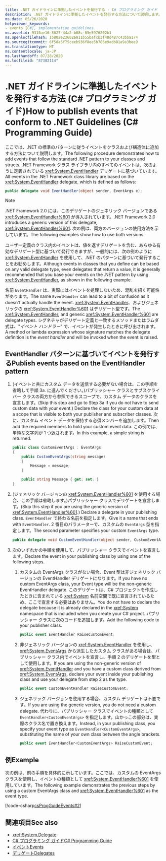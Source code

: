 ```yaml
---
title: .NET ガイドラインに準拠したイベントを発行する - C# プログラミング ガイド
description: .NET ガイドラインに準拠したイベントを発行する方法について説明します。 .NET Framework クラス ライブラリ内のすべてのイベントは、EventHandler デリゲートに基づいています。
ms.date: 05/26/2020
helpviewer_keywords:
- events [C#], implementation guidelines
ms.assetid: 9310ae16-8627-44a2-b08c-05e5976202b1
ms.openlocfilehash: 1b802e236026911b55bafcb3f48d487c43bba174
ms.sourcegitcommit: 6f58a5f75ceeb936f8ee5b786e9adb81a9a3bee9
ms.translationtype: HT
ms.contentlocale: ja-JP
ms.lasthandoff: 07/28/2020
ms.locfileid: "87302114"
---
```

# <a name="how-to-publish-events-that-conform-to-net-guidelines-c-programming-guide"></a><span data-ttu-id="b6546-104">.NET ガイドラインに準拠したイベントを発行する方法 (C# プログラミング ガイド)</span><span class="sxs-lookup"><span data-stu-id="b6546-104">How to publish events that conform to .NET Guidelines (C# Programming Guide)</span></span>

<span data-ttu-id="b6546-105">ここでは、.NET の標準のパターンに従うイベントをクラスおよび構造体に追加する方法について説明します。</span><span class="sxs-lookup"><span data-stu-id="b6546-105">The following procedure demonstrates how to add events that follow the standard .NET pattern to your classes and structs.</span></span> <span data-ttu-id="b6546-106">.NET Framework クラス ライブラリ内のすべてのイベントは、次のように定義されている <xref:System.EventHandler> デリゲートに基づいています。</span><span class="sxs-lookup"><span data-stu-id="b6546-106">All events in the .NET Framework class library are based on the <xref:System.EventHandler> delegate, which is defined as follows:</span></span>

```csharp
public delegate void EventHandler(object sender, EventArgs e);
```

> [!NOTE]
> <span data-ttu-id="b6546-107">.NET Framework 2.0 には、このデリゲートのジェネリック バージョンである <xref:System.EventHandler%601> が導入されています。</span><span class="sxs-lookup"><span data-stu-id="b6546-107">.NET Framework 2.0 introduces a generic version of this delegate, <xref:System.EventHandler%601>.</span></span> <span data-ttu-id="b6546-108">次の例は、両方のバージョンの使用方法を示しています。</span><span class="sxs-lookup"><span data-stu-id="b6546-108">The following examples show how to use both versions.</span></span>

<span data-ttu-id="b6546-109">ユーザー定義のクラス内のイベントは、値を返すデリゲートを含む、あらゆる有効なデリゲート型に基づいて発行できますが、一般的には、次の例のように <xref:System.EventHandler> を使用して、.NET のパターンに基づいて発行することをお勧めします。</span><span class="sxs-lookup"><span data-stu-id="b6546-109">Although events in classes that you define can be based on any valid delegate type, even delegates that return a value, it is generally recommended that you base your events on the .NET pattern by using <xref:System.EventHandler>, as shown in the following example.</span></span>

<span data-ttu-id="b6546-110">名前 `EventHandler` は、実際にはイベントを処理しないため、混乱を招く可能性があります。</span><span class="sxs-lookup"><span data-stu-id="b6546-110">The name `EventHandler` can lead to a bit of confusion as it doesn't actually handle the event.</span></span> <span data-ttu-id="b6546-111"><xref:System.EventHandler>、およびジェネリックの <xref:System.EventHandler%601> はデリゲート型です。</span><span class="sxs-lookup"><span data-stu-id="b6546-111">The <xref:System.EventHandler>, and generic <xref:System.EventHandler%601> are delegate types.</span></span> <span data-ttu-id="b6546-112">シグネチャがデリゲート定義と一致するメソッドまたはラムダ式は、"*イベント ハンドラー*" で、イベントが発生したときに呼び出されます。</span><span class="sxs-lookup"><span data-stu-id="b6546-112">A method or lambda expression whose signature matches the delegate definition is the *event handler* and will be invoked when the event is raised.</span></span>

## <a name="publish-events-based-on-the-eventhandler-pattern"></a><span data-ttu-id="b6546-113">EventHandler パターンに基づいてイベントを発行する</span><span class="sxs-lookup"><span data-stu-id="b6546-113">Publish events based on the EventHandler pattern</span></span>

1. <span data-ttu-id="b6546-114">(イベントと共にカスタム データを送信する必要がない場合は、この手順を省略して手順 3a. に進んでください。)パブリッシャー クラスとサブスクライバー クラスの両方から参照できるスコープで、カスタム データのクラスを宣言します。</span><span class="sxs-lookup"><span data-stu-id="b6546-114">(Skip this step and go to Step 3a if you do not have to send custom data with your event.) Declare the class for your custom data at a scope that is visible to both your publisher and subscriber classes.</span></span> <span data-ttu-id="b6546-115">次に、カスタム イベント データを保持する必須メンバーを追加します。</span><span class="sxs-lookup"><span data-stu-id="b6546-115">Then add the required members to hold your custom event data.</span></span> <span data-ttu-id="b6546-116">この例では、単純な文字列が 1 つ返されます。</span><span class="sxs-lookup"><span data-stu-id="b6546-116">In this example, a simple string is returned.</span></span>

    ```csharp
    public class CustomEventArgs : EventArgs
    {
        public CustomEventArgs(string message)
        {
            Message = message;
        }

        public string Message { get; set; }
    }
    ```

2. <span data-ttu-id="b6546-117">(ジェネリック バージョンの <xref:System.EventHandler%601> を使用する場合、この手順は省略します。)パブリッシャー クラスでデリゲートを宣言します。</span><span class="sxs-lookup"><span data-stu-id="b6546-117">(Skip this step if you are using the generic version of <xref:System.EventHandler%601>.) Declare a delegate in your publishing class.</span></span> <span data-ttu-id="b6546-118">`EventHandler` で終わる名前を指定します。</span><span class="sxs-lookup"><span data-stu-id="b6546-118">Give it a name that ends with `EventHandler`.</span></span> <span data-ttu-id="b6546-119">2 番目のパラメーターで、カスタムの `EventArgs` 型を指定します。</span><span class="sxs-lookup"><span data-stu-id="b6546-119">The second parameter specifies your custom `EventArgs` type.</span></span>

    ```csharp
    public delegate void CustomEventHandler(object sender, CustomEventArgs args);
    ```

3. <span data-ttu-id="b6546-120">次のいずれかの手順を使用して、パブリッシャー クラスでイベントを宣言します。</span><span class="sxs-lookup"><span data-stu-id="b6546-120">Declare the event in your publishing class by using one of the following steps.</span></span>

    1. <span data-ttu-id="b6546-121">カスタムの EventArgs クラスがない場合、Event 型は非ジェネリック バージョンの EventHandler デリゲートになります。</span><span class="sxs-lookup"><span data-stu-id="b6546-121">If you have no custom EventArgs class, your Event type will be the non-generic EventHandler delegate.</span></span> <span data-ttu-id="b6546-122">このデリゲートは、C# プロジェクトを作成したときに含まれている <xref:System> 名前空間で既に宣言されているため、ここで宣言する必要はありません。</span><span class="sxs-lookup"><span data-stu-id="b6546-122">You do not have to declare the delegate because it is already declared in the <xref:System> namespace that is included when you create your C# project.</span></span> <span data-ttu-id="b6546-123">パブリッシャー クラスに次のコードを追加します。</span><span class="sxs-lookup"><span data-stu-id="b6546-123">Add the following code to your publisher class.</span></span>

        ```csharp
        public event EventHandler RaiseCustomEvent;
        ```

    2. <span data-ttu-id="b6546-124">非ジェネリック バージョンの <xref:System.EventHandler> を使用し、<xref:System.EventArgs> から派生したカスタム クラスがある場合は、パブリッシャー クラス内でイベントを宣言し、手順 2 のデリゲートを型として使用します。</span><span class="sxs-lookup"><span data-stu-id="b6546-124">If you are using the non-generic version of <xref:System.EventHandler> and you have a custom class derived from <xref:System.EventArgs>, declare your event inside your publishing class and use your delegate from step 2 as the type.</span></span>

        ```csharp
        public event CustomEventHandler RaiseCustomEvent;
        ```

    3. <span data-ttu-id="b6546-125">ジェネリック バージョンを使用する場合、カスタム デリゲートは不要です。</span><span class="sxs-lookup"><span data-stu-id="b6546-125">If you are using the generic version, you do not need a custom delegate.</span></span> <span data-ttu-id="b6546-126">代わりに、パブリッシャー クラスでイベントの種類として `EventHandler<CustomEventArgs>` を指定します。山かっこの部分は、実際のクラス名で置き換えます。</span><span class="sxs-lookup"><span data-stu-id="b6546-126">Instead, in your publishing class, you specify your event type as `EventHandler<CustomEventArgs>`, substituting the name of your own class between the angle brackets.</span></span>

        ```csharp
        public event EventHandler<CustomEventArgs> RaiseCustomEvent;
        ```

## <a name="example"></a><span data-ttu-id="b6546-127">例</span><span class="sxs-lookup"><span data-stu-id="b6546-127">Example</span></span>

<span data-ttu-id="b6546-128">次の例は、前の手順を具体的に示しています。ここでは、カスタムの EventArgs クラスを使用し、イベントの種類として <xref:System.EventHandler%601> を使用しています。</span><span class="sxs-lookup"><span data-stu-id="b6546-128">The following example demonstrates the previous steps by using a custom EventArgs class and <xref:System.EventHandler%601> as the event type.</span></span>

[!code-csharp[csProgGuideEvents#2](~/samples/snippets/csharp/VS_Snippets_VBCSharp/csProgGuideEvents/CS/Events.cs#2)]

## <a name="see-also"></a><span data-ttu-id="b6546-129">関連項目</span><span class="sxs-lookup"><span data-stu-id="b6546-129">See also</span></span>

- <xref:System.Delegate>
- [<span data-ttu-id="b6546-130">C# プログラミング ガイド</span><span class="sxs-lookup"><span data-stu-id="b6546-130">C# Programming Guide</span></span>](../index.md)
- [<span data-ttu-id="b6546-131">イベント</span><span class="sxs-lookup"><span data-stu-id="b6546-131">Events</span></span>](index.md)
- [<span data-ttu-id="b6546-132">デリゲート</span><span class="sxs-lookup"><span data-stu-id="b6546-132">Delegates</span></span>](../delegates/index.md)
